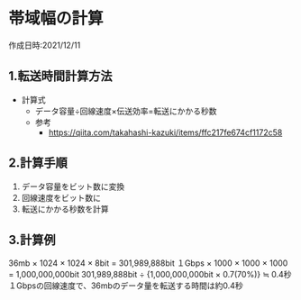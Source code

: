 # 帯域幅の計算
作成日時:2021/12/11

## 1.転送時間計算方法
* 計算式
  *  データ容量÷回線速度×伝送効率=転送にかかる秒数
  * 参考
    * https://qiita.com/takahashi-kazuki/items/ffc217fe674cf1172c58

## 2.計算手順
1. データ容量をビット数に変換
2. 回線速度をビット数に
3. 転送にかかる秒数を計算

## 3.計算例
36mb × 1024 × 1024 × 8bit = 301,989,888bit
１Gbps × 1000 × 1000 × 1000 = 1,000,000,000bit
301,989,888bit ÷ {1,000,000,000bit × 0.7(70%)} ≒ 0.4秒
１Gbpsの回線速度で、36mbのデータ量を転送する時間は約0.4秒
